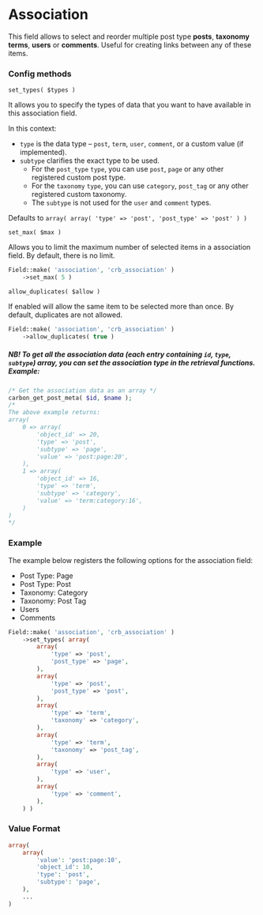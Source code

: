 # Association

This field allows to select and reorder multiple post type **posts**, **taxonomy terms**, **users** or **comments**. Useful for creating links between any of these items.

### Config methods

`set_types( $types )`

It allows you to specify the types of data that you want to have available in this association field.

In this context:

* `type` is the data type – `post`, `term`, `user`, `comment`, or a custom value (if implemented).
* `subtype` clarifies the exact type to be used. 
	* For the `post_type` `type`, you can use `post`, `page` or any other registered custom post type. 
	* For the `taxonomy` `type`, you can use `category`, `post_tag` or any other registered custom taxonomy. 
	* The `subtype` is not used for the `user` and `comment` types.

Defaults to `array( array( 'type' => 'post', 'post_type' => 'post' ) )`

`set_max( $max )`

Allows you to limit the maximum number of selected items in a association field. By default, there is no limit.

```php
Field::make( 'association', 'crb_association' )
	->set_max( 5 )
```

`allow_duplicates( $allow )`

If enabled will allow the same item to be selected more than once. By default, duplicates are not allowed.

```php
Field::make( 'association', 'crb_association' )
	->allow_duplicates( true )
```

##### NB! To get all the association data (each entry containing `id`, `type`, `subtype`) array, you can set the association type in the retrieval functions. Example:

```php
/* Get the association data as an array */
carbon_get_post_meta( $id, $name );
/*
The above example returns: 
array( 
	0 => array(
		'object_id' => 20,
		'type' => 'post',
		'subtype' => 'page',
		'value' => 'post:page:20',
	), 
	1 => array(
		'object_id' => 16,
		'type' => 'term',
		'subtype' => 'category',
		'value' => 'term:category:16',
	)
)
*/
```

### Example

The example below registers the following options for the association field:

* Post Type: Page
* Post Type: Post
* Taxonomy: Category
* Taxonomy: Post Tag
* Users
* Comments

```php
Field::make( 'association', 'crb_association' )
	->set_types( array(
		array(
			'type' => 'post',
			'post_type' => 'page',
		),
		array(
			'type' => 'post',
			'post_type' => 'post',
		),
		array(
			'type' => 'term',
			'taxonomy' => 'category',
		),
		array(
			'type' => 'term',
			'taxonomy' => 'post_tag',
		),
		array(
			'type' => 'user',
		),
		array(
			'type' => 'comment',
		),
	) )
```

### Value Format

```php
array(
	array(
		'value': 'post:page:10',
		'object_id': 10,
		'type': 'post',
		'subtype': 'page',
	),
	...
)
```